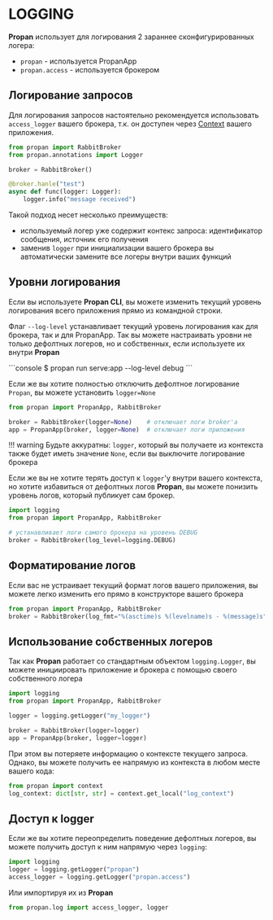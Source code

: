# LOGGING

**Propan** использует для логирования 2 зараннее сконфигурированных логера:

* `propan` - используется PropanApp
* `propan.access` - используется брокером

## Логирование запросов

Для логирования запросов настоятельно рекомендуется использовать `access_logger` вашего брокера, т.к. он
доступен через [Context](../../5_dependency/2_context) вашего приложения.

```python
from propan import RabbitBroker
from propan.annotations import Logger

broker = RabbitBroker()

@broker.hanle("test")
async def func(logger: Logger):
    logger.info("message received")
```

Такой подход несет несколько преимуществ:

* используемый логер уже содержит контекс запроса: идентификатор сообщения, источник его получения
* заменив `logger` при инициализации вашего брокера вы автоматически замените все логеры внутри ваших функций

## Уровни логирования

Если вы используете **Propan CLI**, вы можете изменить текущий уровень логирования всего приложения прямо из командной строки.

Флаг `--log-level` устанавливает текущий уровень логирования как для брокера, так и для PropanApp. Так вы можете настраивать уровни не только дефолтных логеров, но и собственных, если используете их внутри **Propan**

<div class="termy">
```console
$ propan run serve:app --log-level debug
```
</div>

Если же вы хотите полностью отключить дефолтное логирование `Propan`, вы можете установить `logger=None`

```python
from propan import PropanApp, RabbitBroker

broker = RabbitBroker(logger=None)    # отключает логи broker'а
app = PropanApp(broker, logger=None)  # отключает логи приложения
```

!!! warning
    Будьте аккуратны: `logger`, который вы получаете из контекста также будет иметь значение `None`, если вы выключите логирование брокера

Если же вы не хотите терять доступ к `logger`'у внутри вашего контекста, но хотите избавиться от дефолтных логов **Propan**, вы можете понизить уровень логов, который публикует сам брокер.

```python
import logging
from propan import PropanApp, RabbitBroker

# устанавливает логи самого брокера на уровень DEBUG
broker = RabbitBroker(log_level=logging.DEBUG)
```

## Форматирование логов

Если вас не устраивает текущий формат логов вашего приложения, вы можете легко изменить его прямо в конструкторе вашего брокера

```python
from propan import PropanApp, RabbitBroker
broker = RabbitBroker(log_fmt="%(asctime)s %(levelname)s - %(message)s")
```

## Использование собственных логеров

Так как **Propan** работает со стандартным объектом `logging.Logger`, вы можете инициировать приложение и брокера
с помощью своего собственного логера

```python
import logging
from propan import PropanApp, RabbitBroker

logger = logging.getLogger("my_logger")

broker = RabbitBroker(logger=logger)
app = PropanApp(broker, logger=logger)
```

При этом вы потеряете информацию о контексте текущего запроса. Однако, вы можете получить ее напрямую из контекста в любом месте вашего кода:

```python
from propan import context
log_context: dict[str, str] = context.get_local("log_context")
```

## Доступ к logger

Если же вы хотите переопределить поведение дефолтных логеров, вы можете получить доступ к ним напрямую через `logging`:

```python
import logging
logger = logging.getLogger("propan")
access_logger = logging.getLogger("propan.access")
```
Или импортируя их из **Propan**

```python
from propan.log import access_logger, logger
```


